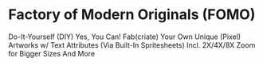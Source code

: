 #  Factory of Modern Originals (FOMO) 

Do-It-Yourself (DIY) Yes, You Can! Fab(criate) Your Own Unique (Pixel) Artworks w/ Text Attributes (Via Built-In Spritesheets) Incl. 2X/4X/8X Zoom for Bigger Sizes And More















